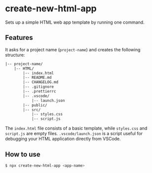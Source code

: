 # create-new-html-app

Sets up a simple HTML web app template by running one command.

## Features

It asks for a project name (`project-name`) and creates the following structure:

```txt
|-- project-name/
    |-- HTML/
        |-- index.html
        |-- README.md
        |-- CHANGELOG.md
        |-- .gitignore
        |-- .prettierrc
        |-- .vscode/
            |-- launch.json
        |-- public/
        |-- src/
            |-- styles.css
            |-- script.js
```

The `index.html` file consists of a basic template, while `styles.css` and `script.js` are empty files.
`.vscode/launch.json` is a script useful for debugging your HTML application directly from VSCode.

## How to use

```sh
$ npx create-new-html-app <app-name>
```
